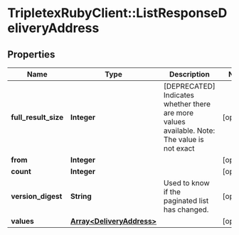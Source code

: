 # TripletexRubyClient::ListResponseDeliveryAddress

## Properties
Name | Type | Description | Notes
------------ | ------------- | ------------- | -------------
**full_result_size** | **Integer** | [DEPRECATED] Indicates whether there are more values available. Note: The value is not exact | [optional] 
**from** | **Integer** |  | [optional] 
**count** | **Integer** |  | [optional] 
**version_digest** | **String** | Used to know if the paginated list has changed. | [optional] 
**values** | [**Array&lt;DeliveryAddress&gt;**](DeliveryAddress.md) |  | [optional] 


